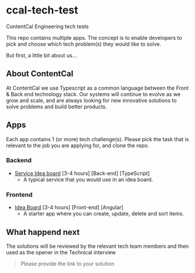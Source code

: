 # ccal-tech-test
ContentCal Engineering tech tests

This repo contains multiple apps.  The concept is to enable developers to pick and choose which tech problem(s) they would like to solve.

But first, a little bit about us...

## About ContentCal

At ContentCal we use Typescript as a common language between the Front & Back end technology stack. Our systems will continue to evolve as we grow and scale, and are always looking for new innovative solutions to solve problems and build better products.

## Apps

Each app contains 1 (or more) tech challenge(s).
Please pick the task that is relevant to the job you are applying for, and clone the repo.

### Backend

 * [Service Idea board](/back-end/idea-board) \[3-4 hours] \[Back-end] \[TypeScript]
   * A typical service that you would use in an idea board.

### Frontend

 * [Idea Board](/front-end) \[3-4 hours] \[Front-end] \[Angular]
   * A starter app where you can create, update, delete and sort items.


## What happend next

The solutions will be reviewed by the relevant tech team members and then used as the opener in the Technical interview
> Please provide the link to your solution
